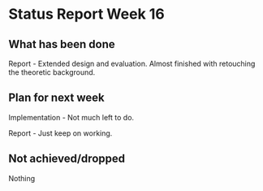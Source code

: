 # Status Report Week 16
## What has been done
Report - Extended design and evaluation. Almost finished with retouching the theoretic background.

## Plan for next week
Implementation - Not much left to do.

Report - Just keep on working.

## Not achieved/dropped
Nothing
